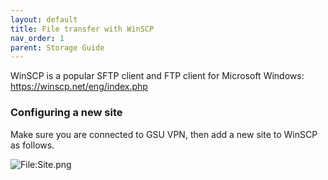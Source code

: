 ```yaml
---
layout: default
title: File transfer with WinSCP
nav_order: 1
parent: Storage Guide
---
```

WinSCP is a popular SFTP client and FTP client for Microsoft Windows:
<https://winscp.net/eng/index.php>

### Configuring a new site

Make sure you are connected to GSU VPN, then add a new site to WinSCP as
follows.

![<File:Site.png>](Site.png "File:Site.png")